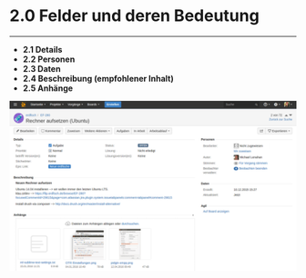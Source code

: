# 2.0 Felder und deren Bedeutung

---

* **2.1 Details**
* **2.2 Personen**
* **2.3 Daten**
* **2.4 Beschreibung \(empfohlener Inhalt\)**
* **2.5 Anhänge**

![](/assets/Ticket.png)

